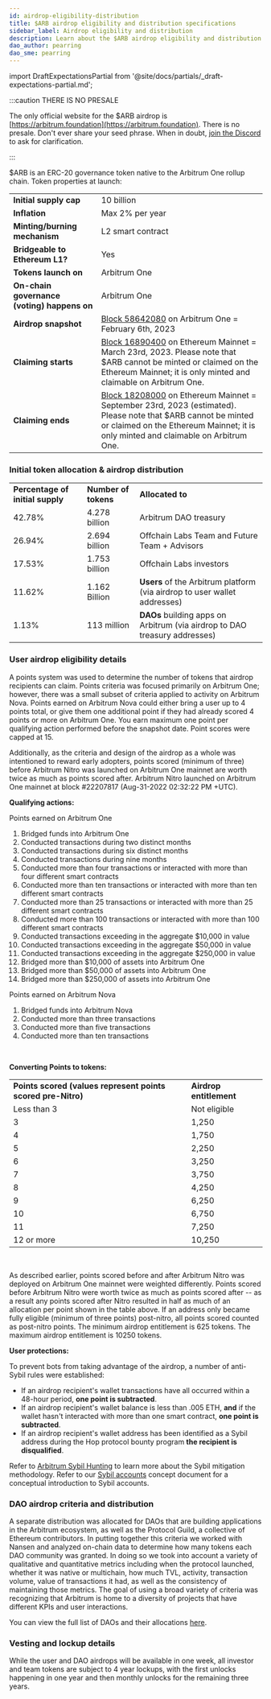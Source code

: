 ```yaml
---
id: airdrop-eligibility-distribution
title: $ARB airdrop eligibility and distribution specifications
sidebar_label: Airdrop eligibility and distribution
description: Learn about the $ARB airdrop eligibility and distribution specifications.
dao_author: pearring
dao_sme: pearring
---
```


import DraftExpectationsPartial from '@site/docs/partials/_draft-expectations-partial.md'; 

<DraftExpectationsPartial />

:::caution THERE IS NO PRESALE

The only official website for the $ARB airdrop is [https://arbitrum.foundation](https://arbitrum.foundation). There is no presale. Don't ever share your seed phrase. When in doubt, [join the Discord](https://discord.gg/arbitrum) to ask for clarification.

:::

<a data-quicklook-from='arb'>$ARB</a> is an ERC-20 <a data-quicklook-from='governance-token'>governance token</a> native to the <a data-quicklook-from='arbitrum-one'>Arbitrum One</a> rollup chain. Token properties at launch:


<table className="small-table">
    <tr>
        <td><strong>Initial supply cap</strong></td>
        <td>10 billion</td>
    </tr>
    <tr>
        <td><strong>Inflation</strong></td>
        <td>Max 2% per year</td>
    </tr>
    <tr>
        <td><strong>Minting/burning mechanism</strong></td>
        <td>L2 smart contract</td>
    </tr>
    <tr>
        <td><strong>Bridgeable to Ethereum L1?</strong></td>
        <td>Yes</td>
    </tr>
    <tr>
        <td><strong>Tokens launch on</strong></td>
        <td><a data-quicklook-from="arbitrum-one">Arbitrum One</a></td>
    </tr>
    <tr>
        <td><strong>On-chain governance (voting) happens on</strong></td>
        <td><a data-quicklook-from="arbitrum-one">Arbitrum One</a></td>
    </tr>
    <tr>
        <td><strong>Airdrop snapshot</strong></td>
        <td><a href='https://arbiscan.io/block/58642080'>Block 58642080</a> on Arbitrum One = February 6th, 2023</td>
    </tr>
    <tr>
        <td><strong>Claiming starts</strong></td>
        <td><a href='https://etherscan.io/block/countdown/16890400'>Block 16890400</a> on Ethereum Mainnet = March 23rd, 2023. Please note that $ARB cannot be minted or claimed on the Ethereum Mainnet; it is only minted and claimable on Arbitrum One.</td>
    </tr>
    <tr>
        <td><strong>Claiming ends</strong></td>
        <td><a href='https://etherscan.io/block/countdown/18208000'>Block 18208000</a> on Ethereum Mainnet = September 23rd, 2023 (estimated). Please note that $ARB cannot be minted or claimed on the Ethereum Mainnet; it is only minted and claimable on Arbitrum One.</td>
    </tr>
</table>



### Initial token allocation & airdrop distribution

<table className="small-table">
    <tr>
        <td><strong>Percentage of initial supply</strong></td>
        <td><strong>Number of tokens</strong></td>
        <td><strong>Allocated to</strong></td>
    </tr>
    <tr>
        <td>42.78%</td>
        <td>4.278 billion</td>
        <td>Arbitrum DAO treasury</td>
    </tr>
    <tr>
        <td>26.94%</td>
        <td>2.694 billion</td>
        <td>Offchain Labs Team and Future Team + Advisors</td>
    </tr>
    <tr>
        <td>17.53%</td>
        <td>1.753 billion</td>
        <td>Offchain Labs investors</td>
    </tr>
    <tr>
        <td>11.62%</td>
        <td>1.162 Billion</td>
        <td><strong>Users</strong> of the Arbitrum platform (via airdrop to user wallet addresses)</td>
    </tr>
    <tr>
        <td>1.13%</td>
        <td>113 million</td>
        <td><strong>DAOs</strong> building apps on Arbitrum (via airdrop to DAO treasury addresses)</td>
    </tr>
</table>





### User airdrop eligibility details

A points system was used to determine the number of tokens that airdrop recipients can claim. Points criteria was focused primarily on Arbitrum One; however, there was a small subset of criteria applied to activity on Arbitrum Nova. Points earned on Arbitrum Nova could either bring a user up to 4 points total, or give them one additional point if they had already scored 4 points or more on Arbitrum One. You earn maximum one point per qualifying action performed before the snapshot date. Point scores were capped at 15.

Additionally, as the criteria and design of the airdrop as a whole was intentioned to reward early adopters, points scored (minimum of three) before Arbitrum Nitro was launched on Arbitrum One mainnet are worth twice as much as points scored after. Arbitrum Nitro launched on Arbitrum One mainnet at block #22207817 (Aug-31-2022 02:32:22 PM +UTC).

**Qualifying actions:**

Points earned on Arbitrum One

 1. Bridged funds into Arbitrum One
 2. Conducted transactions during two distinct months
 3. Conducted transactions during six distinct months
 4. Conducted transactions during nine months
 5. Conducted more than four transactions or interacted with more than four different smart contracts
 6. Conducted more than ten transactions or interacted with more than ten different smart contracts
 7. Conducted more than 25 transactions or interacted with more than 25 different smart contracts
 8. Conducted more than 100 transactions or interacted with more than 100 different smart contracts
 9. Conducted transactions exceeding in the aggregate $10,000 in value
 10. Conducted transactions exceeding in the aggregate $50,000 in value
 11. Conducted transactions exceeding in the aggregate $250,000 in value
 12. Bridged more than $10,000 of assets into Arbitrum One
 13. Bridged more than $50,000 of assets into Arbitrum One
 14. Bridged more than $250,000 of assets into Arbitrum One

Points earned on Arbitrum Nova  

 1. Bridged funds into Arbitrum Nova
 2. Conducted more than three transactions
 3. Conducted more than five transactions
 4. Conducted more than ten transactions

<br />

**Converting Points to tokens:**

<table className="small-table">
    <tr>
        <td><strong>Points scored (values represent points scored pre-Nitro)</strong></td>
        <td><strong>Airdrop entitlement</strong></td>
    </tr>
    <tr>
        <td>Less than 3</td>
        <td>Not eligible</td>
    </tr>
    <tr>
        <td>3</td>
        <td>1,250</td>
    </tr>
    <tr>
        <td>4</td>
        <td>1,750</td>
    </tr>
    <tr>
        <td>5</td>
        <td>2,250</td>
    </tr>
    <tr>
        <td>6</td>
        <td>3,250</td>
    </tr>
    <tr>
        <td>7</td>
        <td>3,750</td>
    </tr>
    <tr>
        <td>8</td>
        <td>4,250</td>
    </tr>
    <tr>
        <td>9</td>
        <td>6,250</td>
    </tr>
    <tr>
        <td>10</td>
        <td>6,750</td>
    </tr>
    <tr>
        <td>11</td>
        <td>7,250</td>
    </tr>
    <tr>
        <td>12 or more</td>
        <td>10,250</td>
    </tr>
</table>

<br />

As described earlier, points scored before and after Arbitrum Nitro was deployed on Arbitrum One mainnet were weighted differently. Points scored before Arbitrum Nitro were worth twice as much as points scored after -- as a result any points scored after Nitro resulted in half as much of an allocation per point shown in the table above. If an address only became fully eligible (minimum of three points) post-nitro, all points scored counted as post-nitro points. The minimum airdrop entitlement is 625 tokens. The maximum airdrop entitlement is 10250 tokens.

**User protections:**

To prevent bots from taking advantage of the airdrop, a number of anti-Sybil rules were established:

 - If an airdrop recipient's wallet transactions have all occurred within a 48-hour period, **one point is subtracted**.
 - If an airdrop recipient's wallet balance is less than .005 ETH, **and** if the wallet hasn't interacted with more than one smart contract, **one point is subtracted**.
 - If an airdrop recipient's wallet address has been identified as a Sybil address during the Hop protocol bounty program **the recipient is disqualified**. 

Refer to [Arbitrum Sybil Hunting](https://github.com/ArbitrumFoundation/sybil-detection) to learn more about the Sybil mitigation methodology. Refer to our [Sybil accounts](./concepts/sybil-account.md) concept document for a conceptual introduction to Sybil accounts.

### DAO airdrop criteria and distribution

A separate distribution was allocated for DAOs that are building applications in the Arbitrum ecosystem, as well as the Protocol Guild, a collective of Ethereum contributors. In putting together this criteria we worked with Nansen and analyzed on-chain data to determine how many tokens each DAO community was granted. In doing so we took into account a variety of qualitative and quantitative metrics including when the protocol launched, whether it was native or multichain, how much TVL, activity, transaction volume, value of transactions it had, as well as the consistency of maintaining those metrics. The goal of using a broad variety of criteria was recognizing that Arbitrum is home to a diversity of projects that have different KPIs and user interactions.

You can view the full list of DAOs and their allocations [here](https://docs.google.com/spreadsheets/d/e/2PACX-1vSSAzkIIJqw4WGKCF9gXFUkQojTt6weQTExZYmp3YRIR2TUjir9N8nh8xg7gQ2wuPA8mJKL2neL--to/pubhtml).


### Vesting and lockup details

While the user and DAO airdrops will be available in one week, all investor and team tokens are subject to 4 year lockups, with the first unlocks happening in one year and then monthly unlocks for the remaining three years.
